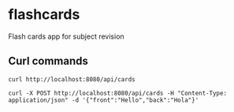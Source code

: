 # flashcards
Flash cards app for subject revision

## Curl commands

`curl http://localhost:8080/api/cards`

`curl -X POST http://localhost:8080/api/cards -H "Content-Type: application/json" -d '{"front":"Hello","back":"Hola"}'`